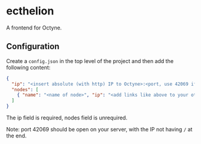 # ecthelion

A frontend for Octyne.

## Configuration

Create a `config.json` in the top level of the project and then add the following content:

```json
{
  "ip": "<insert absolute (with http) IP to Octyne>:<port, use 42069 if unsure>",
  "nodes": [
    { "name": "<name of node>", "ip": "<add links like above to your other nodes>" }
  ]
}
```

The ip field is required, nodes field is unrequired.

Note: port 42069 should be open on your server, with the IP not having `/` at the end.
